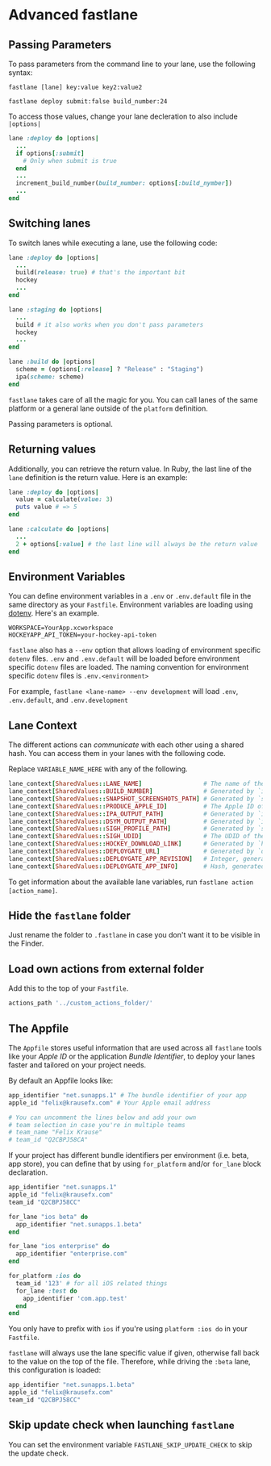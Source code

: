 # Advanced fastlane

## Passing Parameters

To pass parameters from the command line to your lane, use the following syntax:

```
fastlane [lane] key:value key2:value2

fastlane deploy submit:false build_number:24
```

To access those values, change your lane decleration to also include `|options|`

```ruby
lane :deploy do |options|
  ...
  if options[:submit]
    # Only when submit is true
  end
  ...
  increment_build_number(build_number: options[:build_nymber])
  ...
end
```

## Switching lanes

To switch lanes while executing a lane, use the following code:

```ruby
lane :deploy do |options|
  ...
  build(release: true) # that's the important bit
  hockey
  ...
end

lane :staging do |options|
  ...
  build # it also works when you don't pass parameters
  hockey
  ...
end

lane :build do |options|
  scheme = (options[:release] ? "Release" : "Staging")
  ipa(scheme: scheme)
end
```

`fastlane` takes care of all the magic for you. You can call lanes of the same platform or a general lane outside of the `platform` definition.

Passing parameters is optional.

## Returning values
Additionally, you can retrieve the return value. In Ruby, the last line of the `lane` definition is the return value. Here is an example:

```ruby
lane :deploy do |options|
  value = calculate(value: 3)
  puts value # => 5
end

lane :calculate do |options|
  ...
  2 + options[:value] # the last line will always be the return value
end
```


## Environment Variables
You can define environment variables in a `.env` or `.env.default` file in the same directory as your `Fastfile`. Environment variables are loading using [dotenv](https://github.com/bkeepers/dotenv). Here's an example.

```
WORKSPACE=YourApp.xcworkspace
HOCKEYAPP_API_TOKEN=your-hockey-api-token
```

`fastlane` also has a `--env` option that allows loading of environment specific `dotenv` files. `.env` and `.env.default` will be loaded before environment specific `dotenv` files are loaded. The naming convention for environment specific `dotenv` files is `.env.<environment>`

For example, `fastlane <lane-name> --env development` will load `.env`, `.env.default`, and `.env.development`

## Lane Context

The different actions can *communicate* with each other using a shared hash. You can access them in your lanes with the following code.

Replace `VARIABLE_NAME_HERE` with any of the following.

```ruby
lane_context[SharedValues::LANE_NAME]                 # The name of the current lane (stays the same when switching lanes)
lane_context[SharedValues::BUILD_NUMBER]              # Generated by `increment_build_number`
lane_context[SharedValues::SNAPSHOT_SCREENSHOTS_PATH] # Generated by `snapshot`
lane_context[SharedValues::PRODUCE_APPLE_ID]          # The Apple ID of the newly created app
lane_context[SharedValues::IPA_OUTPUT_PATH]           # Generated by `ipa`
lane_context[SharedValues::DSYM_OUTPUT_PATH]          # Generated by `ipa`
lane_context[SharedValues::SIGH_PROFILE_PATH]         # Generated by `sigh`
lane_context[SharedValues::SIGH_UDID]                 # The UDID of the generated provisioning profile
lane_context[SharedValues::HOCKEY_DOWNLOAD_LINK]      # Generated by `hockey`
lane_context[SharedValues::DEPLOYGATE_URL]            # Generated by `deploygate`
lane_context[SharedValues::DEPLOYGATE_APP_REVISION]   # Integer, generated by `deploygate`
lane_context[SharedValues::DEPLOYGATE_APP_INFO]       # Hash, generated by `deploygate`
````

To get information about the available lane variables, run `fastlane action [action_name]`.

## Hide the `fastlane` folder

Just rename the folder to `.fastlane` in case you don't want it to be visible in the Finder.

## Load own actions from external folder

Add this to the top of your `Fastfile`.

```ruby
actions_path '../custom_actions_folder/'
```

## The Appfile

The `Appfile` stores useful information that are used across all `fastlane` tools like your *Apple ID* or the application *Bundle Identifier*, to deploy your lanes faster and tailored on your project needs. 

By default an Appfile looks like:

```ruby
app_identifier "net.sunapps.1" # The bundle identifier of your app
apple_id "felix@krausefx.com" # Your Apple email address

# You can uncomment the lines below and add your own 
# team selection in case you're in multiple teams
# team_name "Felix Krause"
# team_id "Q2CBPJ58CA"
```

If your project has different bundle identifiers per environment (i.e. beta, app store), you can define that by using `for_platform` and/or `for_lane` block declaration. 

```ruby
app_identifier "net.sunapps.1"
apple_id "felix@krausefx.com"
team_id "Q2CBPJ58CC"

for_lane "ios beta" do
  app_identifier "net.sunapps.1.beta"
end

for_lane "ios enterprise" do
  app_identifier "enterprise.com"
end

for_platform :ios do
  team_id '123' # for all iOS related things
  for_lane :test do
    app_identifier 'com.app.test'
  end
end
```

You only have to prefix with `ios` if you're using `platform :ios do` in your `Fastfile`.

`fastlane` will always use the lane specific value if given, otherwise fall back to the value on the top of the file. Therefore, while driving the `:beta` lane, this configuration is loaded:

```ruby
app_identifier "net.sunapps.1.beta"
apple_id "felix@krausefx.com"
team_id "Q2CBPJ58CC"
```

## Skip update check when launching `fastlane`

You can set the environment variable `FASTLANE_SKIP_UPDATE_CHECK` to skip the update check.
